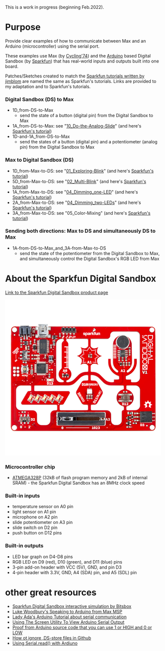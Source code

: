 This is a work in progress (beginning Feb.2022).

# Purpose

Provide clear examples of how to communicate between Max and an Arduino (microcontroller) using the serial port.

These examples use Max (by [Cycling'74](https://cycling74.com)) and the [Arduino](https://www.arduino.cc) based Digital Sandbox (by [Sparkfun](https://www.sparkfun.com/products/12651)) that has real-world inputs and outputs built into one board.

Patches/Sketches created to match the [Sparkfun tutorials written by jimblom](https://learn.sparkfun.com/tutorials/digital-sandbox-arduino-companion) are named the same as Sparkfun's tutorials. Links are provided to my adaptation and to Sparkfun's tutorials.

### Digital Sandbox (DS) to Max
  - 1D_from-DS-to-Max
    - send the state of a button (digital pin) from the Digital Sandbox to Max
  - 1A_from-DS-to-Max: see "[10_Do-the-Analog-Slide](/10_Do-the-Analog-Slide)" (and here's [Sparkfun's tutorial](https://learn.sparkfun.com/tutorials/digital-sandbox-arduino-companion/10-do-the-analog-slide))
  - 1D-and-1A_from-DS-to-Max
    - send the states of a button (digital pin) and a potentiometer (analog pin) from the Digital Sandbox to Max

### Max to Digital Sandbox (DS)
  - 1D_from-Max-to-DS: see "[01_Exploring-Blink](/01_Exploring-Blink)" (and here's [Sparkfun's tutorial](https://learn.sparkfun.com/tutorials/digital-sandbox-arduino-companion/1-exploring-blink))
  - 5D_from-Max-to-DS: see "[02_Multi-Blink](/02_Multi-Blink)" (and here's [Sparkfun's tutorial](https://learn.sparkfun.com/tutorials/digital-sandbox-arduino-companion/2-multi-blink))
  - 1A_from-Max-to-DS: see "[04_Dimming_one-LED](/04_Dimming_one-LED)" (and here's [Sparkfun's tutorial](https://learn.sparkfun.com/tutorials/digital-sandbox-arduino-companion/4-dimming-the-easy-way))
  - 2A_from-Max-to-DS: see "[04_Dimming_two-LEDs](04_Dimming_two-LEDs)" (and here's [Sparkfun's tutorial](https://learn.sparkfun.com/tutorials/digital-sandbox-arduino-companion/4-dimming-the-easy-way))
  - 3A_from-Max-to-DS: see "05_Color-Mixing" (and here's [Sparkfun's tutorial](https://learn.sparkfun.com/tutorials/digital-sandbox-arduino-companion/5-color-mixing))

### Sending both directions: Max to DS and simultaneously DS to Max
  - 1A-from-DS-to-Max_and_3A-from-Max-to-DS
    - send the state of the potentiometer from the Digital Sandbox to Max, and simultaneously control the Digital Sandbox's RGB LED from Max


# About the Sparkfun Digital Sandbox

[Link to the Sparkfun Digital Sandbox product page](https://www.sparkfun.com/products/12651)

![photo of the Sparkfun Digital Sandbox](/media/Digital_Sandbox.jpeg)

### Microcontroller chip
- [ATMEGA328P](https://www.microchip.com/en-us/product/ATmega328P) (32kB of flash program memory and 2kB of internal SRAM) - the Sparkfun Digital Sandbox has an 8MHz clock speed

### Built-in inputs
- temperature sensor on A0 pin
- light sensor on A1 pin
- microphone on A2 pin
- slide potentiometer on A3 pin
- slide switch on D2 pin
- push button on D12 pins

### Built-in outputs
- LED bar graph on D4-D8 pins
- RGB LED on D9 (red), D10 (green), and D11 (blue) pins
- 3-pin add-on header with VCC (5V), GND, and pin D3
- 4-pin header with 3.3V, GND, A4 (SDA) pin, and A5 (SDL) pin

# other great resources
- [Sparkfun Digital Sandbox interactive simulation by Bitsbox](http://sparkfun.codepops.com/)
- [Luke Woodbury's Speaking to Arduino from Max MSP](https://www.dotlib.org/arduino-workshop-9)
- [Lady Ada's Arduino Tutorial about serial communication](http://www.ladyada.net/learn/arduino/lesson4.html)
- [Using The Screen Utility To View Arduino Serial Output](https://www.woolseyworkshop.com/2020/08/07/quick-tip-using-the-screen-utility-to-view-arduino-serial-output/)
- [Proof from Arduino source code that you can use 1 or HIGH and 0 or LOW](https://github.com/arduino/ArduinoCore-avr/blob/master/cores/arduino/Arduino.h#L40-L41)
- [How ot ignore ,DS-store files in Github](https://code.likeagirl.io/how-to-get-rid-of-ds-store-and-node-modules-in-git-repositories-d37b8a391247)
- [Using Serial.read() with Ardiuno](https://www.programmingelectronics.com/serial-read/)
